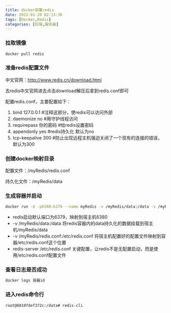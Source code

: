 ```yaml
---
title: docker部署redis
date: 2022-01-20 02:13:30
tags: [Docker,Redis]
categories: [后端,服务器]
---
```


### 拉取镜像

```bash
docker pull redis
```

### 准备redis配置文件
中文官网：http://www.redis.cn/download.html

去redis中文官网进去点击download解压后拿到redis.conf即可

配置redis.conf，主要配置如下：
1. bind 127.0.0.1  #注释这部分，使redis可以访问外部
2. daemonize no  #用守护线程访问
3. requirepass 你的密码  #给redis设置密码
4. appendonly yes  #redis持久化  默认为no
5. tcp-keepalive 300   #防止出现远程主机强迫关闭了一个现有的连接的错误，默认为300

### 创建docker映射目录

配置文件：/myRedis/redis.conf

持久化文件：/myRedis/data

### 生成容器并启动

```bash
docker run -d -p6380:6379 --name myRedis -v /myRedis/data:/data -v /myRedis/redis.conf:/etc/redis.conf redis redis-server /etc/redis.conf --appendonly yes
```

* redis启动默认端口为6379，映射到宿主机6380
* -v /myRedis/data:/data  将redis容器内的data持久化的数据挂载到宿主机/myRedis/data
* -v /myRedis/redis.conf:/etc/redis.conf   将宿主机配置好的配置文件映射到容器/etc/redis.conf这个位置
* redis-server /etc/redis.conf   关键配置，让redis不是无配置启动，而是使用/etc/redis.conf配置文件

### 查看日志是否成功

```bash
docker logs 容器id
```

### 进入redis命令行

```
root@8810fdef372c:/data# redis-cli
```
